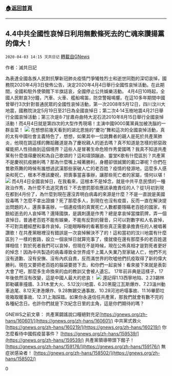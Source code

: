 ###  [:house:返回首頁](https://github.com/ourhimalayas/txt)
---

## 4.4中共全國性哀悼日利用無數條死去的亡魂來讚揚黨的偉大！
`2020-04-03 14:15 灭共日记` [轉載自GNews](https://gnews.org/zh-hant/161186/)

作者：滅共日記

為表達全國各族人民對抗擊新冠肺炎疫情鬥爭犧牲烈士和逝世同胞的深切哀悼，國務院2020年4月3日發佈公告，決定2020年4月4日舉行全國性哀悼活動。在此期間，全國和駐外使領館下半旗誌哀，全國停止公共娛樂活動。 4月4日10時起，全國人民默哀3分鐘，汽車、火車、艦船鳴笛，防空警報鳴響。在這10多年期間中國曾舉行3次針對普通民眾的全國性哀悼活動，第一次2008年5月12日，四川汶川大地震，國務院決定5月19日至21日為全國哀悼日；第二次4·14玉樹地震4月21日舉行全國哀悼活動；第三次是8·7甘肅舟曲特大泥石流2010年8月15日舉行全國哀悼活動！而4月4日就是第四次的大型作秀現場！主演中國9000萬黨員加被洗腦的一群韭菜！
![](https://s3-ap-northeast-1.amazonaws.com/news.guo.offload.media/wp-content/uploads/2020/04/03141344/1-24.jpg)
在想想前幾天看到的湖北恩施的“慶功”舞和這次的全國哀悼活動，真的太有中國社會主義特色了，想想，如果其中一位跳舞者的親人是死於共產黨肺炎，他現在跳這樣的舞蹈難道是為了慶祝親人的逝去嗎？真不知道是怎樣的邪惡政權能把人性扭曲到這個境界？這些人是冒著生命危險作秀愛國嗎？我真不知道共產黨有什麼值得慶祝和為自己歌頌的？這和墳頭蹦迪、靈堂K歌有什麼區別？共產黨不是慶祝抗疫勝利嗎？那為什麼嘴上喊著勝利，身體卻很誠實的戴口罩呢？你們在鶯歌燕舞的時候有誰想過武漢那些家破人亡的老百姓？疫情的發源地，這麼多人感染和死亡，根本不應該慶祝，把喪事當喜事辦，讓那些死亡者的家屬，情何以堪！
![](https://s3-ap-northeast-1.amazonaws.com/news.guo.offload.media/wp-content/uploads/2020/04/03141353/2-17.jpg)
而4月4日全國哀悼日，在我看來，這根本不是悼念，就是中共平息民憤的一種政治作秀，為什麼不去追究責任？不去懲罰那些應該承擔責任的人？從1月初到現在都到4月份了，為什麼到現在還沒弄明白病毒的來源是什麼？不是一直說是美國投毒嗎？怎麼不拿出證據？死了那麼多人，到現在也沒有疫苗，反而一直在解決提出問題的人，還喪事喜辦，一個連疫情的真實死亡人數都要隱瞞老百姓的國家，有臉給逝去的人哀悼嗎？還降國旗，是諷刺還是作秀？總是拿哀悼當擋箭牌，弄一個哀悼日，普通老百姓不能有娛樂，不能有反對的聲音，只可以對數字和人名哀悼，不可對具體經歷和事件哀悼。只能眼睜睜的看著那些真正需要承擔責任的人被唱著讚歌！在共產黨眼裡沒有錯誤是一次哀悼解決不了的！這和當初的汶川地震有什麼區別？一樣的套路，設立一個哀悼日就算完事了，傻就傻在還有那麼多的老百姓選擇相信！對於死者我們可以哀悼，但現在不是時候，現在公佈真相才是對死者更好的悼念！因為中共製造的病毒導致全世界成千上萬人失業乃至家破人亡，他們不光沒有道歉、沒有安撫、沒有內疚自責，反而滿世界的吹噓他們抗疫取得了新的偉大勝利。現在又要把老百姓的腦袋要摁下去，和你們一起哀悼！看來接下來就是表彰大會了吧，那麼多生命換來的血的教訓又會被人遺忘。 17年前非典是這樣子，17年後依然沒有改變，這是中國人最大的悲哀！
![](https://s3-ap-northeast-1.amazonaws.com/news.guo.offload.media/wp-content/uploads/2020/04/03141402/3-13.jpg)
還記得1.13西寧地陷、2.23錫林郭勒礦車撞牆、3.31木里大火、5.12汶川地震、6.20黑龍江瓦斯爆炸、7.23溫州動車追尾、8.12天津港爆炸、9.28無錫交通事故、10.28河池坍塌事故、11.16畢節垃圾箱取暖事故、12.31上海踩踏。如果你永遠信任共產黨，那我們就會有數不完的各種紀念日。也許你們就是下次紀念日里的主角，這是你們期待的嗎？

GNEWS之前文章： 
共產黨闢謠說口糧絕對充足[https://gnews.org/zh-hans/160601/](https://gnews.org/zh-hans/160601/) 
中共黨式救火[https://gnews.org/zh-hans/160219/](https://gnews.org/zh-hans/160219/) 
你怎麼看待中國假疫苗事件？ [https://gnews.org/zh-hans/159539/](https://gnews.org/zh-hans/159539/) 
共產黨領導帶頭下館子！ [https://gnews.org/zh-hans/159176/](https://gnews.org/zh-hans/159176/) 
無症狀感染者！ [https://gnews.org/zh-hans/158502/](https://gnews.org/zh-hans/158502/)

0
